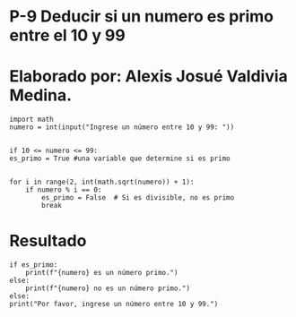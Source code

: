# P-9 Deducir si un numero es primo entre el 10 y 99
# Elaborado por: Alexis Josué Valdivia Medina.

    import math 
    numero = int(input("Ingrese un número entre 10 y 99: "))


    if 10 <= numero <= 99:
    es_primo = True #una variable que determine si es primo 
    

    for i in range(2, int(math.sqrt(numero)) + 1):  
        if numero % i == 0:
            es_primo = False  # Si es divisible, no es primo
            break 
    
# Resultado
    if es_primo:
        print(f"{numero} es un número primo.")
    else:
        print(f"{numero} no es un número primo.")
    else:
    print("Por favor, ingrese un número entre 10 y 99.")

